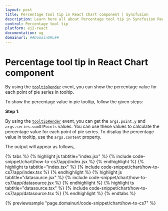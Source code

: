```yaml
---
layout: post
title: Percentage tool tip in React Chart component | Syncfusion
description: Learn here all about Percentage tool tip in Syncfusion React Chart component of Syncfusion Essential JS 2 and more.
control: Percentage tool tip 
platform: ej2-react
documentation: ug
domainurl: ##DomainURL##
---
```


# Percentage tool tip in React Chart component

By using the [`tooltipRender`](https://ej2.syncfusion.com/react/documentation/api/chart/chartModel/#tooltiprender) event, you can show the percentage value for each point of pie series in tooltip.

To show the percentage value in pie tooltip, follow the given steps:

**Step 1**:

By using the [`tooltipRender`](https://ej2.syncfusion.com/react/documentation/api/chart/chartModel/#tooltiprender) event, you can get the `args.point.y` and `args.series.sumOfPoints` values. You can use these values to calculate the percentage value for each point of pie series. To display the percentage value in tooltip, use the `args.content` property.

The output will appear as follows,

{% tabs %}
{% highlight js tabtitle="index.jsx" %}
{% include code-snippet/chart/how-to-cs7/app/index.jsx %}
{% endhighlight %}
{% highlight ts tabtitle="index.tsx" %}
{% include code-snippet/chart/how-to-cs7/app/index.tsx %}
{% endhighlight %}
{% highlight js tabtitle="datasource.jsx" %}
{% include code-snippet/chart/how-to-cs7/app/datasource.jsx %}
{% endhighlight %}
{% highlight ts tabtitle="datasource.tsx" %}
{% include code-snippet/chart/how-to-cs7/app/datasource.tsx %}
{% endhighlight %}
{% endtabs %}

{% previewsample "page.domainurl/code-snippet/chart/how-to-cs7" %}